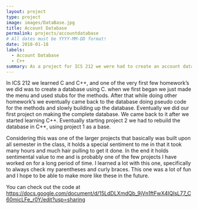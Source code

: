 ```yaml
---
layout: project
type: project
image: images/DataBase.jpg
title: Account Database
permalink: projects/accountdatabase
# All dates must be YYYY-MM-DD format!
date: 2018-01-18
labels:
  - Account Database
  - C++
summary: As a project for ICS 212 we were had to create an account database.
---
```


  In ICS 212 we learned C and C++, and one of the very first few homework’s we did was to create a database using C. when we first began we just made the menu and used stubs for the methods. After that while doing other homework’s we eventually came back to the database doing pseudo code for the methods and slowly building up the database. Eventually we did our first project on making the complete database. We came back to it after we started learning C++. Eventually starting project 2 we had to rebuild the database in C++, using project 1 as a base. 
  
  Considering this was one of the larger projects that basically was built upon all semester in the class, it holds a special sentiment to me in that it took many hours and much hair pulling to get it done. In the end it holds sentimental value to me and is probably one of the few projects I have worked on for a long period of time. I learned a lot with this one, specifically to always check my parentheses and curly braces. This one was a lot of fun and I hope to be able to make more like these in the future. 

  You can check out the code at
  https://docs.google.com/document/d/15LdDLXmdQb_9jVn1ftFwX4IQIsL77_C60micLFe_r0Y/edit?usp=sharing

